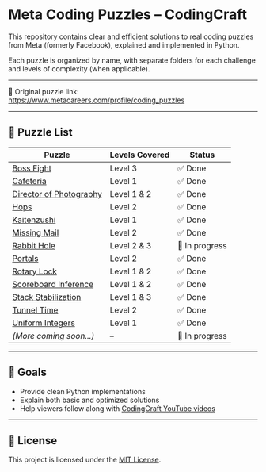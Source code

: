 # Meta Coding Puzzles – CodingCraft

This repository contains clear and efficient solutions to real coding puzzles from Meta (formerly Facebook), explained and implemented in Python.

Each puzzle is organized by name, with separate folders for each challenge and levels of complexity (when applicable).

---

📎 Original puzzle link:  
https://www.metacareers.com/profile/coding_puzzles

---

## 📂 Puzzle List

| Puzzle | Levels Covered | Status |
|--------|----------------|--------|
| [Boss Fight](./boss-fight) | Level 3 | ✅ Done |
| [Cafeteria](./cafeteria) | Level 1 | ✅ Done |
| [Director of Photography](./director-of-photography) | Level 1 & 2 | ✅ Done |
| [Hops](./hops) | Level 2 | ✅ Done |
| [Kaitenzushi](./kaitenzushi) | Level 1 | ✅ Done |
| [Missing Mail](./missing-mail) | Level 2 | ✅ Done |
| [Rabbit Hole](./rabbit-hole) | Level 2 & 3 | 🚧 In progress |
| [Portals](./portals) | Level 2 | ✅ Done |
| [Rotary Lock](./rotary-lock) | Level 1 & 2 | ✅ Done |
| [Scoreboard Inference](./scoreboard-inference) | Level 1 & 2 | ✅ Done |
| [Stack Stabilization](./stack-stabilization) | Level 1 & 3 | ✅ Done |
| [Tunnel Time](./tunnel-time) | Level 2 | ✅ Done |
| [Uniform Integers](./uniform-integers) | Level 1 | ✅ Done |
| *(More coming soon...)* | – | 🚧 In progress |

---

## 🎯 Goals
- Provide clean Python implementations
- Explain both basic and optimized solutions
- Help viewers follow along with [CodingCraft YouTube videos](https://www.youtube.com/@CodingCraftChannel)

---

## 📝 License

This project is licensed under the [MIT License](./LICENSE).
